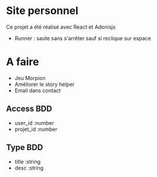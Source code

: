# Site personnel

Ce projet a été réalisé avec React et Adonisjs

- Runner : saute sans s'arrêter sauf si reclique sur espace

# A faire

- Jeu Morpion
- Améliorer le story helper
- Email dans contact

## Access BDD

- user_id :number
- projet_id :number

## Type BDD

- title :string
- desc :string
